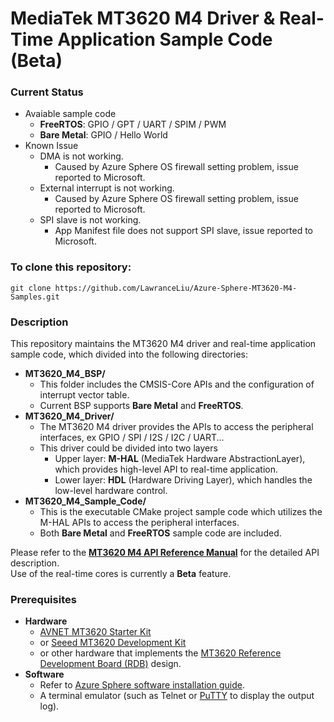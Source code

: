 # MediaTek MT3620 M4 Driver & Real-Time Application Sample Code (Beta)
### Current Status
* Avaiable sample code
    * **FreeRTOS**: GPIO / GPT / UART / SPIM / PWM
    * **Bare Metal**: GPIO / Hello World
* Known Issue
    * DMA is not working.
        * Caused by Azure Sphere OS firewall setting problem, issue reported to Microsoft.
    * External interrupt is not working.
        * Caused by Azure Sphere OS firewall setting problem, issue reported to Microsoft.
    * SPI slave is not working.
        * App Manifest file does not support SPI slave, issue reported to Microsoft.

### To clone this repository:
```
git clone https://github.com/LawranceLiu/Azure-Sphere-MT3620-M4-Samples.git
```

### Description
This repository maintains the MT3620 M4 driver and real-time application sample code, which divided into the following directories:
* **MT3620_M4_BSP/**
    * This folder includes the CMSIS-Core APIs and the configuration of interrupt vector table.
    * Current BSP supports **Bare Metal** and **FreeRTOS**.  
* **MT3620_M4_Driver/**
    * The MT3620 M4 driver provides the APIs to access the peripheral interfaces, ex GPIO / SPI / I2S / I2C / UART...
    * This driver could be divided into two layers
        * Upper layer: **M-HAL** (MediaTek Hardware AbstractionLayer), which provides high-level API to real-time application.
        * Lower layer: **HDL** (Hardware Driving Layer), which handles the low-level hardware control.  
* **MT3620_M4_Sample_Code/**
    * This is the executable CMake project sample code which utilizes the M-HAL APIs to access the peripheral interfaces.
    * Both **Bare Metal** and **FreeRTOS** sample code are included.  

Please refer to the **[MT3620 M4 API Reference Manual](https://support.mediatek.com/AzureSphere/mt3620/M4_API_Reference_Manual)** for the detailed API description.  
Use of the real-time cores is currently a **Beta** feature.

### Prerequisites
* **Hardware**
    * [AVNET MT3620 Starter Kit](https://www.avnet.com/shop/us/products/avnet-engineering-services/aes-ms-mt3620-sk-g-3074457345636825680/)
    * or [Seeed MT3620 Development Kit](https://aka.ms/azurespheredevkits)
    * or other hardware that implements the [MT3620 Reference Development Board (RDB)](https://docs.microsoft.com/azure-sphere/hardware/mt3620-reference-board-design) design.
* **Software**
    * Refer to [Azure Sphere software installation guide](https://docs.microsoft.com/en-ca/azure-sphere/install/overview).
    * A terminal emulator (such as Telnet or [PuTTY](https://www.chiark.greenend.org.uk/~sgtatham/putty/) to display the output log).